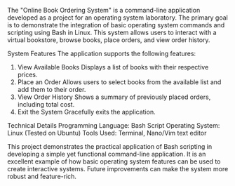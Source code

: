 The "Online Book Ordering System" is a command-line application developed as a project for an operating system laboratory. The primary goal is to demonstrate the integration of basic operating system commands and scripting using Bash in Linux. This system allows users to interact with a virtual bookstore, browse books, place orders, and view order history.

System Features
The application supports the following features:

1. View Available Books
Displays a list of books with their respective prices.
2. Place an Order
Allows users to select books from the available list and add them to their order.
3. View Order History
Shows a summary of previously placed orders, including total cost.
4. Exit the System
Gracefully exits the application.

Technical Details
Programming Language: Bash Script
Operating System: Linux (Tested on Ubuntu)
Tools Used: Terminal, Nano/Vim text editor

This project demonstrates the practical application of Bash scripting in developing a simple yet functional command-line application. It is an excellent example of how basic operating system features can be used to create interactive systems. Future improvements can make the system more robust and feature-rich.
